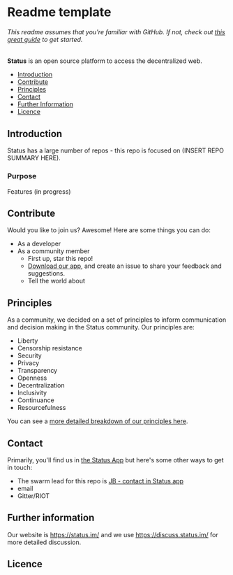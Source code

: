 # Readme template 
###### *This readme assumes that you're familiar with GitHub. If not, check out [this great guide](https://guides.github.com/activities/hello-world/) to get started.*


****Status**** is an open source platform to access the decentralized web. 

* [Introduction ](#introduction)
* [Contribute](#contribute)
* [Principles](#principles)
* [Contact](#contact)
* [Further Information](#further)
* [Licence](#licence)


## Introduction 
Status has a large number of repos - this repo is focused on (INSERT REPO SUMMARY HERE). 

### Purpose 

Features (in progress)


## Contribute
Would you like to join us? Awesome! Here are some things you can do:
* As a developer
* As a community member
    * First up, star this repo! 
    * [Download our app](https://status.im/), and create an issue to share your feedback and suggestions. 
    * Tell the world about 


## Principles
As a community, we decided on a set of principles to inform communication and decision making in the Status community. Our principles are: 

* Liberty
* Censorship resistance
* Security
* Privacy
* Transparency
* Openness
* Decentralization 
* Inclusivity
* Continuance
* Resourcefulness

You can see a [more detailed breakdown of our principles here](https://our.status.im/our-principles/). 

## Contact
Primarily, you'll find us in [the Status App](https://get.status.im/chat/public/status) but here's some other ways to get in touch:
* The swarm lead for this repo is [JB - contact in Status app](https://get.status.im/user/jonathan.stateofus.eth)
*  email 
* Gitter/RIOT

## Further information 
Our website is https://status.im/ and we use https://discuss.status.im/ for more detailed discussion.

## Licence 




